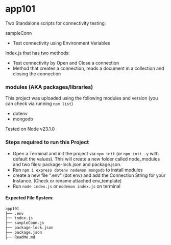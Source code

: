 # app101

Two Standalone scripts for connectivity testing:

sampleConn

- Test connectivity using Environment Variables

Index.js that has two methods:

- Test connectivity by Open and Close a connection
- Method that creates a connection, reads a document in a collection and closing the connection

### modules (AKA packages/libraries)

This project was uploaded using the following modules and version (you can check via running `npm list`)

- dotenv
- mongodb

Tested on Node v23.1.0

### Steps required to run this Project

- Open a Terminal and init the project via `npm init` (or `npm init -y` with default the values). This will create a new folder called node_modules and two files: package-lock.json and package.json.
- Run `npm i express dotenv nodemon mongodb` to install modules
- create a new file ".env" (dot env) and add the Connection String for your Instance. (Check or rename attached env_template)
- Run `node index.js` or `nodemon index.js` on terminal

#### Expected File System:

```bash
app101
├── .env
├── index.js
├── sampleConn.js
├── package-lock.json
├── package.json
├── ReadMe.md
```
